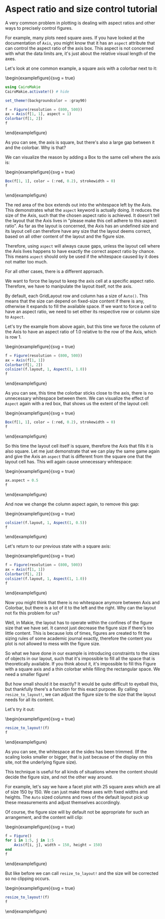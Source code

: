 # Aspect ratio and size control tutorial

A very common problem in plotting is dealing with aspect ratios and other ways to precisely control figures.

For example, many plots need square axes.
If you have looked at the documentation of `Axis`, you might know that it has an `aspect` attribute that can control the aspect ratio of the axis box.
This aspect is not concerned with what the data limits are, it's just about the relative visual length of the axes.

Let's look at one common example, a square axis with a colorbar next to it:


\begin{examplefigure}{svg = true}
```julia
using CairoMakie
CairoMakie.activate!() # hide

set_theme!(backgroundcolor = :gray90)

f = Figure(resolution = (800, 500))
ax = Axis(f[1, 1], aspect = 1)
Colorbar(f[1, 2])
f
```
\end{examplefigure}


As you can see, the axis is square, but there's also a large gap between it and the colorbar.
Why is that?

We can visualize the reason by adding a Box to the same cell where the axis is:


\begin{examplefigure}{svg = true}
```julia
Box(f[1, 1], color = (:red, 0.2), strokewidth = 0)
f
```
\end{examplefigure}


The red area of the box extends out into the whitespace left by the Axis.
This demonstrates what the `aspect` keyword is actually doing.
It reduces the size of the Axis, such that the chosen aspect ratio is achieved.
It doesn't tell the layout that the Axis lives in "please make this cell adhere to this aspect ratio".
As far as the layout is concerned, the Axis has an undefined size and its layout cell can therefore have any size that the layout deems correct, based on all other content of the layout and the figure size.

Therefore, using `aspect` will always cause gaps, unless the layout cell where the Axis lives happens to have exactly the correct aspect ratio by chance.
This means `aspect` should only be used if the whitespace caused by it does not matter too much.

For all other cases, there is a different approach.

We want to force the layout to keep the axis cell at a specific aspect ratio.
Therefore, we have to manipulate the layout itself, not the axis.

By default, each GridLayout row and column has a size of `Auto()`.
This means that the size can depend on fixed-size content if there is any, otherwise it expands to fill the available space.
If we want to force a cell to have an aspect ratio, we need to set either its respective row or column size to `Aspect`.

Let's try the example from above again, but this time we force the column of the Axis to have an aspect ratio of 1.0 relative to the row of the Axis, which is row 1.


\begin{examplefigure}{svg = true}
```julia
f = Figure(resolution = (800, 500))
ax = Axis(f[1, 1])
Colorbar(f[1, 2])
colsize!(f.layout, 1, Aspect(1, 1.0))
f
```
\end{examplefigure}


As you can see, this time the colorbar sticks close to the axis, there is no unnecessary whitespace between them.
We can visualize the effect of `Aspect` again with a red box, that shows us the extent of the layout cell:


\begin{examplefigure}{svg = true}
```julia
Box(f[1, 1], color = (:red, 0.2), strokewidth = 0)
f
```
\end{examplefigure}


So this time the layout cell itself is square, therefore the Axis that fills it is also square.
Let me just demonstrate that we can play the same game again and give the Axis an `aspect` that is different from the square one that the layout cell has.
This will again cause unnecessary whitespace:


\begin{examplefigure}{svg = true}
```julia
ax.aspect = 0.5
f
```
\end{examplefigure}


And now we change the column aspect again, to remove this gap:


\begin{examplefigure}{svg = true}
```julia
colsize!(f.layout, 1, Aspect(1, 0.5))
f
```
\end{examplefigure}


Let's return to our previous state with a square axis:


\begin{examplefigure}{svg = true}
```julia
f = Figure(resolution = (800, 500))
ax = Axis(f[1, 1])
Colorbar(f[1, 2])
colsize!(f.layout, 1, Aspect(1, 1.0))
f
```
\end{examplefigure}


Now you might think that there is no whitespace anymore between Axis and Colorbar, but there is a lot of it to the left and the right.
Why can the layout not fix this problem for us?

Well, in Makie, the layout has to operate within the confines of the figure size that we have set.
It cannot just decrease the figure size if there's too little content.
This is because lots of times, figures are created to fit the sizing rules of some academic journal exactly, therefore the content you plot is not allowed to mess with the figure size.

So what we have done in our example is introducing constraints to the sizes of objects in our layout, such that it's impossible to fill all the space that is theoretically available.
If you think about it, it's impossible to fill this Figure with a square axis and a thin colorbar while filling the rectangular space.
We need a smaller figure!

But how small should it be exactly?
It would be quite difficult to eyeball this, but thankfully there's a function for this exact purpose.
By calling `resize_to_layout!`, we can adjust the figure size to the size that the layout needs for all its content.

Let's try it out:


\begin{examplefigure}{svg = true}
```julia
resize_to_layout!(f)
f
```
\end{examplefigure}


As you can see, the whitespace at the sides has been trimmed.
(If the scaling looks smaller or bigger, that is just because of the display on this site, not the underlying figure size).

This technique is useful for all kinds of situations where the content should decide the figure size, and not the other way around.

For example, let's say we have a facet plot with 25 square axes which are all of size 150 by 150.
We can just make these axes with fixed widths and heights.
The `Auto` sized columns and rows of the default layout pick up these measurements and adjust themselves accordingly.

Of course, the figure size will by default not be appropriate for such an arrangement, and the content will clip:


\begin{examplefigure}{svg = true}
```julia
f = Figure()
for i in 1:5, j in 1:5
    Axis(f[i, j], width = 150, height = 150)
end
f
```
\end{examplefigure}


But like before we can call `resize_to_layout!` and the size will be corrected so no clipping occurs.


\begin{examplefigure}{svg = true}
```julia
resize_to_layout!(f)
f
```
\end{examplefigure}

